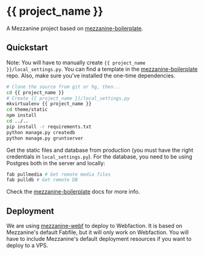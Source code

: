 # {{ project_name }}

A Mezzanine project based on [mezzanine-boilerplate].

## Quickstart

Note: You will have to manually create `{{ project_name }}/local_settings.py`.
You can find a template in the [mezzanine-boilerplate] repo. Also, make sure
you've installed the one-time dependencies.

```bash
# Clone the source from git or hg, then...
cd {{ project_name }}
# Create {{ project_name }}/local_settings.py
mkvirtualenv {{ project_name }}
cd theme/static
npm install
cd ../..
pip install -r requirements.txt
python manage.py createdb
python manage.py gruntserver
```

Get the static files and database from production (you must have the right
credentials in `local_settings.py`). For the database, you need to be using
Postgres both in the server and locally:

```bash
fab pullmedia # Get remote media files
fab pulldb # Get remote DB
```

Check the [mezzanine-boilerplate] docs for more info.

## Deployment

We are using [mezzanine-webf] to deploy to Webfaction. It is based on
Mezzanine's default Fabfile, but it will only work on Webfaction. You will have
to include Mezzanine's default deployment resources if you want to deploy to a
VPS.

[mezzanine-boilerplate]: https://gitlab.com/jerivas/mezzanine-boilerplate/blob/v1.3.1/README.md
[mezzanine-webf]: https://github.com/jerivas/mezzanine-webf/tree/v0.4.2
